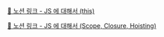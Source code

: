 [🔗 노션 링크 - JS 에 대해서 (this)](https://common-sheet-da1.notion.site/JS-this-21afd342f9fb4a5cb95e400128f7286e?pvs=4)

[🔗 노션 링크 - JS 에 대해서 (Scope, Closure, Hoisting)](https://common-sheet-da1.notion.site/JS-Scope-Closure-Hoisting-a8a3111ef0da4ba8af51ba34dfc3d46a?pvs=4)
